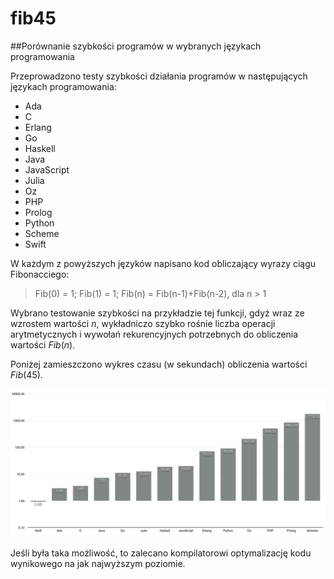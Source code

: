 # fib45
##Porównanie szybkości programów w wybranych językach programowania

Przeprowadzono testy szybkości działania programów w następujących językach programowania:

* Ada
* C
* Erlang
* Go
* Haskell
* Java
* JavaScript
* Julia
* Oz
* PHP
* Prolog
* Python
* Scheme
* Swift

W każdym z powyższych języków napisano kod obliczający wyrazy ciągu Fibonacciego:

> Fib(0) = 1; Fib(1) = 1; Fib(n) = Fib(n-1)+Fib(n-2), dla n > 1

Wybrano testowanie szybkości na przykładzie tej funkcji, gdyż wraz ze wzrostem wartości _n_, wykładniczo szybko rośnie liczba operacji arytmetycznych i wywołań rekurencyjnych potrzebnych do obliczenia wartości _Fib_(_n_).
 
Poniżej zamieszczono wykres czasu (w sekundach) obliczenia wartości _Fib_(45).

 ![wykres](fib45_opt.png "Czas obliczenia Fib(45) w sekundach") 

Jeśli była taka możliwość, to zalecano kompilatorowi optymalizację kodu wynikowego na jak najwyższym poziomie.

